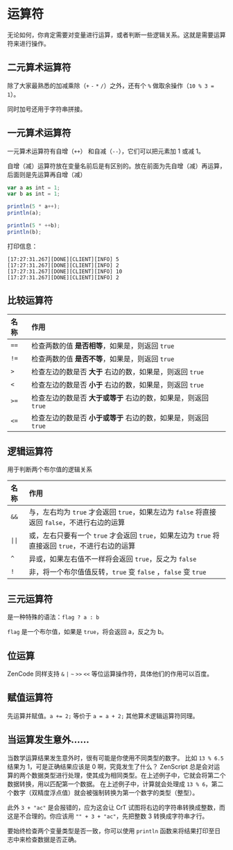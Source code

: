 # 运算符

无论如何，你肯定需要对变量进行运算，或者判断一些逻辑关系。这就是需要运算符来进行操作。

## 二元算术运算符

除了大家最熟悉的加减乘除（`+` `-` `*` `/`）之外，还有个 `%` 做取余操作（`10 % 3 = 1`）。

同时加号还用于字符串拼接。

## 一元算术运算符

一元算术运算符有自增（`++`） 和自减（`--`），它们可以把元素加 1 或减 1。

自增（减）运算符放在变量名前后是有区别的。放在前面为先自增（减）再运算，后面则是先运算再自增（减）

```javascript
var a as int = 1;
var b as int = 1;

println(5 * a++);
println(a);

println(5 * ++b);
println(b);
```

打印信息：

```text
[17:27:31.267][DONE][CLIENT][INFO] 5
[17:27:31.267][DONE][CLIENT][INFO] 2
[17:27:31.267][DONE][CLIENT][INFO] 10
[17:27:31.267][DONE][CLIENT][INFO] 2
```

## 比较运算符

| 名称 | 作用 |
| :--- | :--- |
| `==` | 检查两数的值 **是否相等**，如果是，则返回 `true` |
| `!=` | 检查两数的值 **是否不等**，如果是，则返回 `true` |
| `>` | 检查左边的数是否 **大于** 右边的数，如果是，则返回 `true` |
| `<` | 检查左边的数是否 **小于** 右边的数，如果是，则返回 `true` |
| `>=` | 检查左边的数是否 **大于或等于** 右边的数，如果是，则返回 `true` |
| `<=` | 检查左边的数是否 **小于或等于** 右边的数，如果是，则返回 `true` |

## 逻辑运算符

用于判断两个布尔值的逻辑关系

| 名称 | 作用 |
| :--- | :--- |
| `&&` | 与，左右均为 `true` 才会返回 `true`，如果左边为 `false` 将直接返回 `false`，不进行右边的运算 |
| <code>\|\|</code> | 或，左右只要有一个 `true` 才会返回 `true`，如果左边为 `true` 将直接返回 `true`，不进行右边的运算 |
| `^` | 异或，如果左右值不一样将会返回 `true`，反之为 `false` |
| `!` | 非，将一个布尔值值反转，`true` 变 `false` ，`false` 变 `true` |

## 三元运算符

是一种特殊的语法：`flag ? a : b`

`flag` 是一个布尔值，如果是 `true`，将会返回 a，反之为 b。

## 位运算

ZenCode 同样支持 `&` `|` `~` `>>` `<<` 等位运算操作符，具体他们的作用可以百度。

## 赋值运算符

先运算并赋值。`a += 2;` 等价于 `a = a + 2;` 其他算术逻辑运算符同理。

## 当运算发生意外……

当数学运算结果发生意外时，很有可能是你使用不同类型的数字。 比如 `13 % 6.5` 结果为 1，可是正确结果应该是 0 啊，究竟发生了什么？ ZenScript 总是会对运算的两个数据类型进行处理，使其成为相同类型。在上述例子中，它就会将第二个数据转换，用以匹配第一个数据。 在上述例子中，计算就会处理成 `13 % 6`，第二个数字（双精度浮点值）就会被强制转换为第一个数字的类型（整型）。

此外 `3 + "ac"` 是会报错的，应为这会让 CrT 试图将右边的字符串转换成整数，而这是不合理的。你应该用 `"" + 3 + "ac"`，先把整数 3 转换成字符串才行。

要始终检查两个变量类型是否一致，你可以使用 `println` 函数来将结果打印至日志中来检查数据是否正确。

